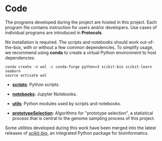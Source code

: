 Code
====

The programs developed during the project are hosted in this project. Each program file contains instruction for users and/or developers. Use cases of individual programs are introduced in **Protocols**.

No installation is required. The scripts and notebooks should work out-of-the-box, with or without a few common dependencies. To simplify usage, we recommend using **conda** to create a virtual Python environment to host dependencies:

```
conda create -n wol -c conda-forge python=3 scikit-bio scikit-learn seaborn
source activate wol
```

- [**scripts**](scripts): Python scripts.

- [**notebooks**](notebooks): Jupyter Notebooks.

- [**utils**](utils): Python modules used by scripts and notebooks.

- [**prototypeSelection**](prototypeSelection): Algorithms for "prototype selection", a statistical process that is central to the genome sampling process of this project.

Some utilities developed during this work have been merged into the latest releases of [scikit-bio](http://scikit-bio.org/), an integrated Python package for bioinformatics.
